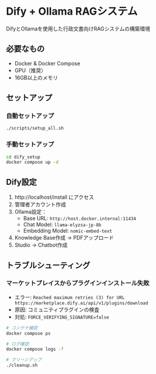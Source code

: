 

# Dify + Ollama RAGシステム

DifyとOllamaを使用した行政文書向けRAGシステムの構築環境

## 必要なもの

- Docker & Docker Compose
- GPU（推奨）
- 16GB以上のメモリ

## セットアップ

### 自動セットアップ
```bash
./scripts/setup_all.sh
```

### 手動セットアップ
```bash
cd dify_setup
docker compose up -d
```

## Dify設定

1. http://localhost/install にアクセス
2. 管理者アカウント作成
3. Ollama設定：
   - Base URL: `http://host.docker.internal:11434`
   - Chat Model: `llama-elyzsa-jp-8b`
   - Embedding Model: `nomic-embed-text`
4. Knowledge Base作成 → PDFアップロード
5. Studio → Chatbot作成

## トラブルシューティング

### マーケットプレイスからプラグインインストール失敗
- エラー: `Reached maximum retries (3) for URL https://marketplace.dify.ai/api/v1/plugins/download`
- 原因: コミュニティプラグインの検査
- 対処: `FORCE_VERIFYING_SIGNATURE=false`

```bash
# コンテナ確認
docker compose ps

# ログ確認
docker compose logs -f

# クリーンアップ
./cleanup.sh
```



